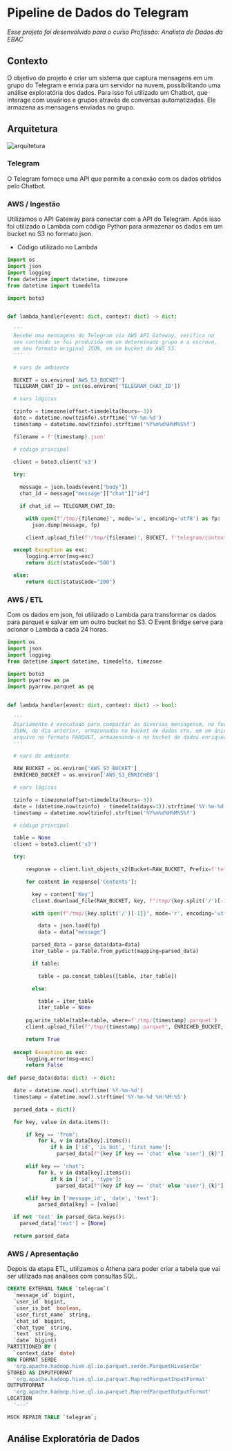 # Pipeline de Dados do Telegram

_Esse projeto foi desenvolvido para o curso Profissão: Analista de Dados da EBAC_


## Contexto

O objetivo do projeto é criar um sistema que captura mensagens em um grupo do Telegram e envia para um servidor na nuvem, possibilitando uma análise exploratória dos dados. Para isso foi utilizado um Chatbot, que interage com usuários e grupos através de conversas automatizadas. Ele armazena as mensagens enviadas no grupo.

## Arquitetura

![arquitetura](https://github.com/jpfreire0/pipeline-dados-telegram/blob/main/arquitetura.png)

### Telegram
O Telegram fornece uma API que permite a conexão com os dados obtidos pelo Chatbot.

### AWS / Ingestão
Utilizamos o API Gateway para conectar com a API do Telegram. Após isso foi utilizado o Lambda com código Python para armazenar os dados em um bucket no S3 no formato json.

- Código utilizado no Lambda
``` python
import os
import json
import logging
from datetime import datetime, timezone
from datetime import timedelta

import boto3


def lambda_handler(event: dict, context: dict) -> dict:

  '''
  Recebe uma mensagens do Telegram via AWS API Gateway, verifica no
  seu conteúdo se foi produzida em um determinado grupo e a escreve, 
  em seu formato original JSON, em um bucket do AWS S3.
  '''

  # vars de ambiente

  BUCKET = os.environ['AWS_S3_BUCKET']
  TELEGRAM_CHAT_ID = int(os.environ['TELEGRAM_CHAT_ID'])

  # vars lógicas

  tzinfo = timezone(offset=timedelta(hours=-3))
  date = datetime.now(tzinfo).strftime('%Y-%m-%d')
  timestamp = datetime.now(tzinfo).strftime('%Y%m%d%H%M%S%f')

  filename = f'{timestamp}.json'

  # código principal

  client = boto3.client('s3')
  
  try:

    message = json.loads(event["body"])
    chat_id = message["message"]["chat"]["id"]

    if chat_id == TELEGRAM_CHAT_ID:

      with open(f"/tmp/{filename}", mode='w', encoding='utf8') as fp:
        json.dump(message, fp)

      client.upload_file(f'/tmp/{filename}', BUCKET, f'telegram/context_date={date}/{filename}')

  except Exception as exc:
      logging.error(msg=exc)
      return dict(statusCode="500")

  else:
      return dict(statusCode="200")
```


### AWS / ETL
Com os dados em json, foi utilizado o Lambda para transformar os dados para parquet e salvar em um outro bucket no S3. O Event Bridge serve para acionar o Lambda a cada 24 horas. 
``` python
import os
import json
import logging
from datetime import datetime, timedelta, timezone

import boto3
import pyarrow as pa
import pyarrow.parquet as pq


def lambda_handler(event: dict, context: dict) -> bool:

  '''
  Diariamente é executado para compactar as diversas mensagensm, no formato
  JSON, do dia anterior, armazenadas no bucket de dados cru, em um único 
  arquivo no formato PARQUET, armazenando-o no bucket de dados enriquecidos
  '''

  # vars de ambiente

  RAW_BUCKET = os.environ['AWS_S3_BUCKET']
  ENRICHED_BUCKET = os.environ['AWS_S3_ENRICHED']

  # vars lógicas

  tzinfo = timezone(offset=timedelta(hours=-3))
  date = (datetime.now(tzinfo) - timedelta(days=1)).strftime('%Y-%m-%d')
  timestamp = datetime.now(tzinfo).strftime('%Y%m%d%H%M%S%f')

  # código principal

  table = None
  client = boto3.client('s3')

  try:

      response = client.list_objects_v2(Bucket=RAW_BUCKET, Prefix=f'telegram/context_date={date}')

      for content in response['Contents']:

        key = content['Key']
        client.download_file(RAW_BUCKET, key, f"/tmp/{key.split('/')[-1]}")

        with open(f"/tmp/{key.split('/')[-1]}", mode='r', encoding='utf8') as fp:

          data = json.load(fp)
          data = data["message"]

        parsed_data = parse_data(data=data)
        iter_table = pa.Table.from_pydict(mapping=parsed_data)

        if table:

          table = pa.concat_tables([table, iter_table])

        else:

          table = iter_table
          iter_table = None
          
      pq.write_table(table=table, where=f'/tmp/{timestamp}.parquet')
      client.upload_file(f"/tmp/{timestamp}.parquet", ENRICHED_BUCKET, f"telegram/context_date={date}/{timestamp}.parquet")

      return True
  
  except Exception as exc:
      logging.error(msg=exc)
      return False
      
def parse_data(data: dict) -> dict:

  date = datetime.now().strftime('%Y-%m-%d')
  timestamp = datetime.now().strftime('%Y-%m-%d %H:%M:%S')

  parsed_data = dict()

  for key, value in data.items():

      if key == 'from':
          for k, v in data[key].items():
              if k in ['id', 'is_bot', 'first_name']:
                parsed_data[f"{key if key == 'chat' else 'user'}_{k}"] = [v]

      elif key == 'chat':
          for k, v in data[key].items():
              if k in ['id', 'type']:
                parsed_data[f"{key if key == 'chat' else 'user'}_{k}"] = [v]

      elif key in ['message_id', 'date', 'text']:
          parsed_data[key] = [value]

  if not 'text' in parsed_data.keys():
    parsed_data['text'] = [None]

  return parsed_data
```


### AWS / Apresentação
Depois da etapa ETL, utilizamos o Athena para poder criar a tabela que vai ser utilizada nas análises com consultas SQL.
``` sql
CREATE EXTERNAL TABLE `telegram`(
  `message_id` bigint, 
  `user_id` bigint, 
  `user_is_bot` boolean, 
  `user_first_name` string, 
  `chat_id` bigint, 
  `chat_type` string, 
  `text` string, 
  `date` bigint)
PARTITIONED BY ( 
  `context_date` date)
ROW FORMAT SERDE 
  'org.apache.hadoop.hive.ql.io.parquet.serde.ParquetHiveSerDe' 
STORED AS INPUTFORMAT 
  'org.apache.hadoop.hive.ql.io.parquet.MapredParquetInputFormat' 
OUTPUTFORMAT 
  'org.apache.hadoop.hive.ql.io.parquet.MapredParquetOutputFormat'
LOCATION
  '---'
```
``` sql
MSCK REPAIR TABLE `telegram`;
```
## Análise Exploratória de Dados
